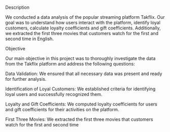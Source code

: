 Description

We conducted a data analysis of the popular streaming platform Takflix. Our goal was to understand how users interact with the platform, identify loyal customers, calculate loyalty coefficients and gift coefficients. Additionally, we extracted the first three movies that customers watch for the first and second time in English.

Objective

Our main objective in this project was to thoroughly investigate the data from the Takflix platform and address the following questions:

Data Validation: We ensured that all necessary data was present and ready for further analysis.

Identification of Loyal Customers: We established criteria for identifying loyal users and successfully recognized them.

Loyalty and Gift Coefficients: We computed loyalty coefficients for users and gift coefficients for their activities on the platform.

First Three Movies: We extracted the first three movies that customers watch for the first and second time
